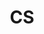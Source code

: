 ---
title: "CS" # 카테고리 이름
layout: category
permalink: /categories/cs/ # url
author_profile: true
taxonomy: cs
sidebar:
    nav: "categories"
---